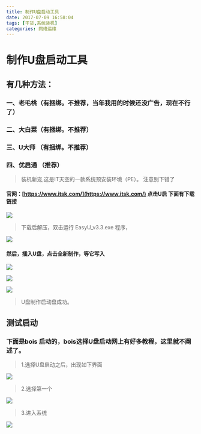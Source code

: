 ```yaml
---
title: 制作U盘启动工具
date: 2017-07-09 16:58:04
tags: [干货,系统装机]
categories: 网络运维
---
```

# 制作U盘启动工具

## 有几种方法：
### 一、老毛桃（有捆绑。不推荐，当年我用的时候还没广告，现在不行了）
### 二、大白菜（有捆绑。不推荐）
### 三、U大师 （有捆绑。不推荐）

### 四、优启通 （推荐）  
> 装机新宠,这是IT天空的一款系统预安装环境（PE）。
> 注意别下错了

#### 官网：[https://www.itsk.com/](https://www.itsk.com/) 点击U启  下面有下载链接
![](1499426248399076976.png)

> 下载后解压，双击运行 EasyU_v3.3.exe 程序，

![](1499425954258099948.png)
#### 然后，插入U盘，点击全新制作，等它写入
![](1499426075383055090.png)

![](1499426137248023946.png)

![](1499426161002009297.png)

> U盘制作启动盘成功。

## 测试启动
### 下面是bois 启动的，bois选择U盘启动网上有好多教程，这里就不阐述了。
> 1.选择U盘启动之后，出现如下界面

![](1499530310312013818.png)

> 2.选择第一个

![](1499530378594075462.png)
> 3.进入系统

![](1499530448654030873.png)
